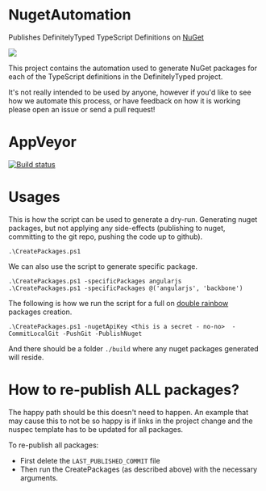 NugetAutomation
==============================

Publishes DefinitelyTyped TypeScript Definitions on [NuGet](http://nuget.org/packages?q=Definitelytyped)

<a href="http://teamcity.codebetter.com/viewType.html?buildTypeId=bt957&guest=1">
  <img src="http://teamcity.codebetter.com/app/rest/builds/buildType:(id:bt957)/statusIcon"/>
</a>

This project contains the automation used to generate NuGet packages for each of the TypeScript definitions in the DefinitelyTyped project.

It's not really intended to be used by anyone, however if you'd like to see how we automate this process, or have feedback on how it is working please open an issue or send a pull request!

AppVeyor
========

[![Build status](https://ci.appveyor.com/api/projects/status/3447utj0gc7oo1jk/branch/master?svg=true)](https://ci.appveyor.com/project/JasonJarrett/nugetautomation/branch/master)


Usages
======

This is how the script can be used to generate a dry-run. Generating nuget packages, but not applying any side-effects (publishing to nuget, committing to the git repo, pushing the code up to github).

    .\CreatePackages.ps1

We can also use the script to generate specific package.

    .\CreatePackages.ps1 -specificPackages angularjs
    .\CreatePackages.ps1 -specificPackages @('angularjs', 'backbone')


The following is how we run the script for a full on [double rainbow](http://www.youtube.com/watch?v=OQSNhk5ICTI) packages creation.

    .\CreatePackages.ps1 -nugetApiKey <this is a secret - no-no>  -CommitLocalGit -PushGit -PublishNuget


And there should be a folder `./build` where any nuget packages generated will reside.


How to re-publish ALL packages?
===============================

The happy path should be this doesn't need to happen. An example that may cause this to not be so happy is if links in the project change and the nuspec template has to be updated for all packages.

To re-publish all packages:

- First delete the `LAST_PUBLISHED_COMMIT` file
- Then run the CreatePackages (as described above) with the necessary arguments.
